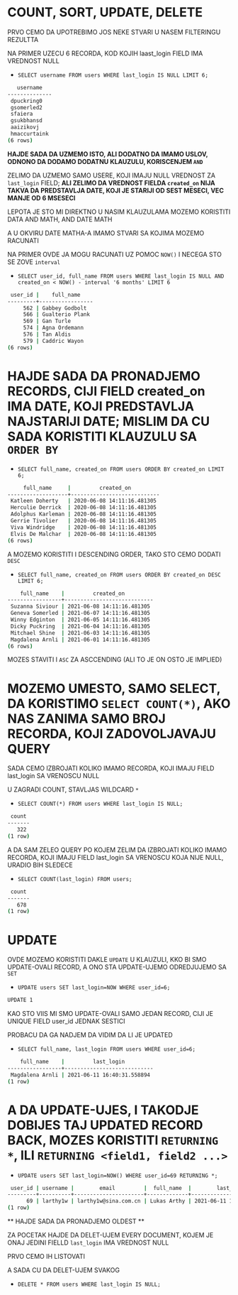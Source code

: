 # COUNT, SORT, UPDATE, DELETE

PRVO CEMO DA UPOTREBIMO JOS NEKE STVARI U NASEM FILTERINGU REZULTTA

NA PRIMER UZECU 6 RECORDA, KOD KOJIH laast_login FIELD IMA VREDNOST NULL

- `SELECT username FROM users WHERE last_login IS NULL LIMIT 6;`

```zsh
   username   
--------------
 dpuckring0
 gsomerled2
 sfaiera
 gsukbhansd
 aaizikovj
 hmaccurtaink
(6 rows)
```

**HAJDE SADA DA UZMEMO ISTO, ALI DODATNO DA IMAMO USLOV, ODNONO DA DODAMO DODATNU KLAUZULU, KORISCENJEM `AND`**

ZELIMO DA UZMEMO SAMO USERE, KOJI IMAJU NULL VREDNOST ZA `last_login` FIELD; **ALI ZELIMO DA VREDNOST FIELDA `created_on`  NIJA TAKVA DA PREDSTAVLJA DATE, KOJI JE STARIJI OD SEST MESECI, VEC MANJE OD 6 MSESECI**

LEPOTA JE STO MI DIREKTNO U NASIM KLAUZULAMA MOZEMO KORISTITI DATA AND MATH, AND DATE MATH

A U OKVIRU DATE MATHA-A IMAMO STVARI SA KOJIMA MOZEMO RACUNATI

NA PRIMER OVDE JA MOGU RACUNATI UZ POMOC `NOW()` I NECEGA STO SE ZOVE `interval`

- `SELECT user_id, full_name FROM users WHERE last_login IS NULL AND created_on < NOW() - interval '6 months' LIMIT 6`

```zsh
 user_id |    full_name    
---------+-----------------
     562 | Gabbey Godbolt
     566 | Gualterio Plank
     569 | Gan Turle
     574 | Agna Ordemann
     576 | Tan Aldis
     579 | Caddric Wayon
(6 rows)
```

# HAJDE SADA DA PRONADJEMO RECORDS, CIJI FIELD created_on IMA DATE, KOJI PREDSTAVLJA NAJSTARIJI DATE; MISLIM DA CU SADA KORISTITI KLAUZULU SA `ORDER BY`

- `SELECT full_name, created_on FROM users ORDER BY created_on LIMIT 6;`

```zsh
     full_name     |         created_on         
-------------------+----------------------------
 Katleen Doherty   | 2020-06-08 14:11:16.481305
 Herculie Derrick  | 2020-06-08 14:11:16.481305
 Adolphus Karleman | 2020-06-08 14:11:16.481305
 Gerrie Tivolier   | 2020-06-08 14:11:16.481305
 Viva Windridge    | 2020-06-08 14:11:16.481305
 Elvis De Malchar  | 2020-06-08 14:11:16.481305
(6 rows)
```

A MOZEMO KORISTITI I DESCENDING ORDER, TAKO STO CEMO DODATI `DESC`

- `SELECT full_name, created_on FROM users ORDER BY created_on DESC LIMIT 6;`

```zsh
    full_name    |         created_on         
-----------------+----------------------------
 Suzanna Siviour | 2021-06-08 14:11:16.481305
 Geneva Somerled | 2021-06-07 14:11:16.481305
 Winny Edginton  | 2021-06-05 14:11:16.481305
 Dicky Puckring  | 2021-06-04 14:11:16.481305
 Mitchael Shine  | 2021-06-03 14:11:16.481305
 Magdalena Arnli | 2021-06-01 14:11:16.481305
(6 rows)
```

MOZES STAVITI I `ASC` ZA ASCCENDING (ALI TO JE ON OSTO JE IMPLIED)

# MOZEMO UMESTO, SAMO SELECT, DA KORISTIMO   `SELECT COUNT(*)`, AKO NAS ZANIMA SAMO BROJ RECORDA, KOJI ZADOVOLJAVAJU QUERY

SADA CEMO IZBROJATI KOLIKO IMAMO RECORDA, KOJI IMAJU FIELD last_login SA VRENOSCU NULL

U ZAGRADI COUNT, STAVLJAS WILDCARD `*`

- `SELECT COUNT(*) FROM users WHERE last_login IS NULL;`

```zsh
 count 
-------
   322
(1 row)
```

A DA SAM ZELEO QUERY PO KOJEM ZELIM DA IZBROJATI KOLIKO IMAMO RECORDA, KOJI IMAJU FIELD last_login SA VRENOSCU KOJA NIJE NULL, URADIO BIH SLEDECE

- `SELECT COUNT(last_login) FROM users;`

```zsh
 count 
-------
   678
(1 row)
```

# UPDATE

OVDE MOZEMO KORISTITI DAKLE `UPDATE` U KLAUZULI, KKO BI SMO UPDATE-OVALI RECORD, A ONO STA UPDATE-UJEMO ODREDJUJEMO SA `SET`

- `UPDATE users SET last_login=NOW WHERE user_id=6;`

```zsh
UPDATE 1
```

KAO STO VIIS MI SMO UPDATE-OVALI SAMO JEDAN RECORD, CIJI JE UNIQUE FIELD user_id JEDNAK SESTICI

PROBACU DA GA NADJEM DA VIDIM DA LI JE UPDATED

- `SELECT full_name, last_login FROM users WHERE user_id=6;`

```zsh
    full_name    |         last_login         
-----------------+----------------------------
 Magdalena Arnli | 2021-06-11 16:40:31.558894
(1 row)
```

# A DA UPDATE-UJES, I TAKODJE DOBIJES TAJ UPDATED RECORD BACK, MOZES KORISTITI `RETURNING *`, ILI `RETURNING <field1, field2 ...>`

- `UPDATE users SET last_login=NOW() WHERE user_id=69 RETURNING *;`

```zsh
 user_id | username |        email         |  full_name  |        last_login         |         created_on         
---------+----------+----------------------+-------------+---------------------------+----------------------------
      69 | larthy1w | larthy1w@sina.com.cn | Lukas Arthy | 2021-06-11 16:49:29.84975 | 2021-05-17 14:11:16.481305
(1 row)
```


** HAJDE SADA DA PRONADJEMO OLDEST **

ZA POCETAK HAJDE DA DELET-UJEM EVERY DOCUMENT, KOJEM JE ONAJ JEDINI FIELLD `last_login` IMA VREDNOST NULL

PRVO CEMO IH LISTOVATI

A SADA CU DA DELET-UJEM SVAKOG

- `DELETE * FROM users WHERE last_login IS NULL;`
